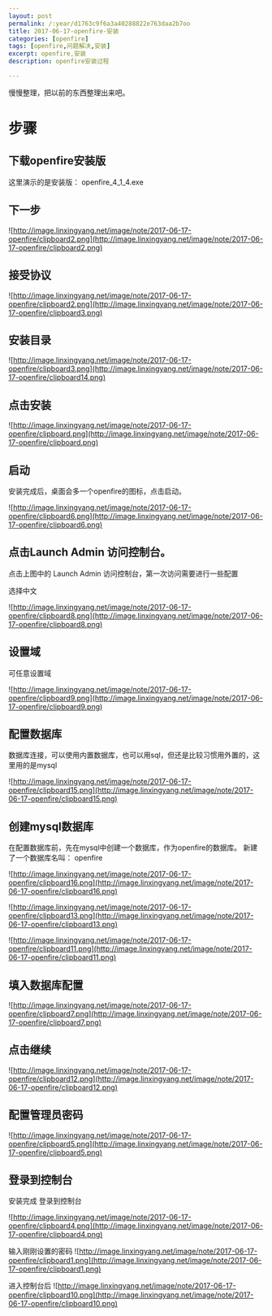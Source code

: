 ```yaml
---
layout: post
permalink: /:year/d1763c9f6a3a40288822e763daa2b7oo
title: 2017-06-17-openfire-安装
categories: [openfire]
tags: [openfire,问题解决,安装]
excerpt: openfire,安装
description: openfire安装过程

---
```


慢慢整理，把以前的东西整理出来吧。

# 步骤 #

## 下载openfire安装版 ##

这里演示的是安装版： openfire_4_1_4.exe

## 下一步 ##

![http://image.linxingyang.net/image/note/2017-06-17-openfire/clipboard2.png](http://image.linxingyang.net/image/note/2017-06-17-openfire/clipboard2.png)

## 接受协议 ##

![http://image.linxingyang.net/image/note/2017-06-17-openfire/clipboard2.png](http://image.linxingyang.net/image/note/2017-06-17-openfire/clipboard3.png)


## 安装目录 ##

![http://image.linxingyang.net/image/note/2017-06-17-openfire/clipboard3.png](http://image.linxingyang.net/image/note/2017-06-17-openfire/clipboard14.png)


## 点击安装 ##

![http://image.linxingyang.net/image/note/2017-06-17-openfire/clipboard.png](http://image.linxingyang.net/image/note/2017-06-17-openfire/clipboard.png)



## 启动 ##

安装完成后，桌面会多一个openfire的图标，点击启动。

![http://image.linxingyang.net/image/note/2017-06-17-openfire/clipboard6.png](http://image.linxingyang.net/image/note/2017-06-17-openfire/clipboard6.png)


## 点击Launch Admin 访问控制台。 ##

点击上图中的 Launch Admin 访问控制台，第一次访问需要进行一些配置

选择中文

![http://image.linxingyang.net/image/note/2017-06-17-openfire/clipboard8.png](http://image.linxingyang.net/image/note/2017-06-17-openfire/clipboard8.png)


## 设置域 ##

可任意设置域

![http://image.linxingyang.net/image/note/2017-06-17-openfire/clipboard9.png](http://image.linxingyang.net/image/note/2017-06-17-openfire/clipboard9.png)

## 配置数据库 ##

数据库连接，可以使用内置数据库，也可以用sql，但还是比较习惯用外置的，这里用的是mysql

![http://image.linxingyang.net/image/note/2017-06-17-openfire/clipboard15.png](http://image.linxingyang.net/image/note/2017-06-17-openfire/clipboard15.png)

## 创建mysql数据库 ##

在配置数据库前，先在mysql中创建一个数据库，作为openfire的数据库。
新建了一个数据库名叫： openfire

![http://image.linxingyang.net/image/note/2017-06-17-openfire/clipboard16.png](http://image.linxingyang.net/image/note/2017-06-17-openfire/clipboard16.png)

![http://image.linxingyang.net/image/note/2017-06-17-openfire/clipboard13.png](http://image.linxingyang.net/image/note/2017-06-17-openfire/clipboard13.png)

![http://image.linxingyang.net/image/note/2017-06-17-openfire/clipboard11.png](http://image.linxingyang.net/image/note/2017-06-17-openfire/clipboard11.png)

## 填入数据库配置 ##

![http://image.linxingyang.net/image/note/2017-06-17-openfire/clipboard7.png](http://image.linxingyang.net/image/note/2017-06-17-openfire/clipboard7.png)

## 点击继续 ##

![http://image.linxingyang.net/image/note/2017-06-17-openfire/clipboard12.png](http://image.linxingyang.net/image/note/2017-06-17-openfire/clipboard12.png)

## 配置管理员密码 ##

![http://image.linxingyang.net/image/note/2017-06-17-openfire/clipboard5.png](http://image.linxingyang.net/image/note/2017-06-17-openfire/clipboard5.png)

## 登录到控制台 ##
安装完成 登录到控制台

![http://image.linxingyang.net/image/note/2017-06-17-openfire/clipboard4.png](http://image.linxingyang.net/image/note/2017-06-17-openfire/clipboard4.png)

输入刚刚设置的密码
![http://image.linxingyang.net/image/note/2017-06-17-openfire/clipboard1.png](http://image.linxingyang.net/image/note/2017-06-17-openfire/clipboard1.png)

进入控制台后
![http://image.linxingyang.net/image/note/2017-06-17-openfire/clipboard10.png](http://image.linxingyang.net/image/note/2017-06-17-openfire/clipboard10.png)

